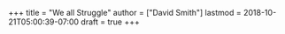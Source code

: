 +++
title = "We all Struggle"
author = ["David Smith"]
lastmod = 2018-10-21T05:00:39-07:00
draft = true
+++

